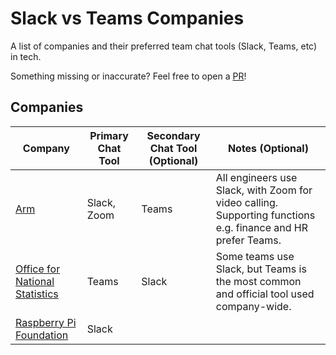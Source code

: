 # Slack vs Teams Companies
A list of companies and their preferred team chat tools (Slack, Teams, etc) in tech.

Something missing or inaccurate? Feel free to open a [PR](https://github.com/smstone0/slack-vs-teams-jobs/pulls)!

## Companies
| Company | Primary Chat Tool | Secondary Chat Tool (Optional) | Notes (Optional)
-- | -- | -- | --
[Arm](https://www.arm.com/) | Slack, Zoom | Teams | All engineers use Slack, with Zoom for video calling. Supporting functions e.g. finance and HR prefer Teams.
[Office for National Statistics](https://www.ons.gov.uk/) | Teams | Slack | Some teams use Slack, but Teams is the most common and official tool used company-wide.
[Raspberry Pi Foundation](https://www.raspberrypi.org/) | Slack
